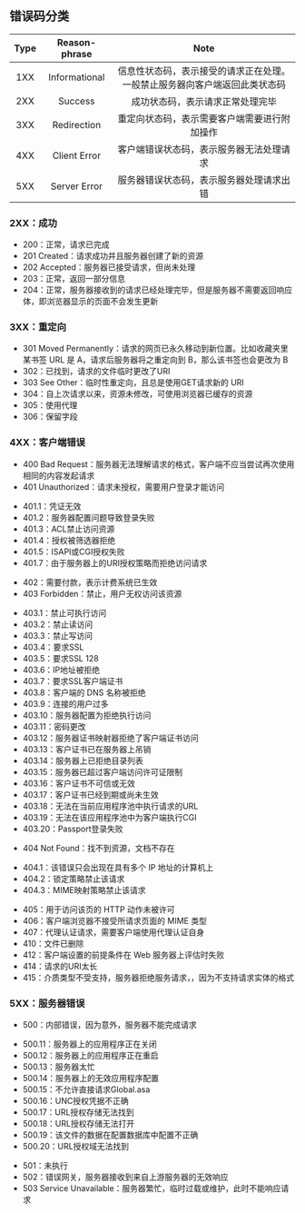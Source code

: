 ## 错误码分类

|Type|Reason-phrase|Note|
|:---:|:---:|:---:|
|1XX|Informational|信息性状态码，表示接受的请求正在处理。一般禁止服务器向客户端返回此类状态码|
|2XX|Success|成功状态码，表示请求正常处理完毕|
|3XX|Redirection|重定向状态码，表示需要客户端需要进行附加操作|
|4XX|Client Error|客户端错误状态码，表示服务器无法处理请求|
|5XX|Server Error|服务器错误状态码，表示服务器处理请求出错|


### 2XX：成功

- 200：正常，请求已完成
- 201 Created：请求成功并且服务器创建了新的资源
- 202 Accepted：服务器已接受请求，但尚未处理
- 203：正常，返回一部分信息
- 204：正常，服务器接收到的请求已经处理完毕，但是服务器不需要返回响应体，即浏览器显示的页面不会发生更新

### 3XX：重定向

- 301 Moved Permanently：请求的网页已永久移动到新位置。比如收藏夹里某书签 URL 是 A，请求后服务器将之重定向到 B，那么该书签也会更改为 B
- 302：已找到，请求的文件临时更改了URI
- 303 See Other：临时性重定向，且总是使用GET请求新的 URI
- 304：自上次请求以来，资源未修改，可使用浏览器已缓存的资源
- 305：使用代理
- 306：保留字段

### 4XX：客户端错误

- 400 Bad Request：服务器无法理解请求的格式，客户端不应当尝试再次使用相同的内容发起请求
- 401 Unauthorized：请求未授权，需要用户登录才能访问
 + 401.1：凭证无效
 + 401.2：服务器配置问题导致登录失败
 + 401.3：ACL禁止访问资源
 + 401.4：授权被筛选器拒绝
 + 401.5：ISAPI或CGI授权失败
 + 401.7：由于服务器上的URI授权策略而拒绝访问请求
- 402：需要付款，表示计费系统已生效
- 403 Forbidden：禁止，用户无权访问该资源
 + 403.1：禁止可执行访问
 + 403.2：禁止读访问
 + 403.3：禁止写访问
 + 403.4：要求SSL
 + 403.5：要求SSL 128
 + 403.6：IP地址被拒绝
 + 403.7：要求SSL客户端证书
 + 403.8：客户端的 DNS 名称被拒绝
 + 403.9：连接的用户过多
 + 403.10：服务器配置为拒绝执行访问
 + 403.11：密码更改
 + 403.12：服务器证书映射器拒绝了客户端证书访问
 + 403.13：客户证书已在服务器上吊销
 + 403.14：服务器上已拒绝目录列表
 + 403.15：服务器已超过客户端访问许可证限制
 + 403.16：客户证书不可信或无效
 + 403.17：客户证书已经到期或尚未生效
 + 403.18：无法在当前应用程序池中执行请求的URL
 + 403.19：无法在该应用程序池中为客户端执行CGI
 + 403.20：Passport登录失败
- 404 Not Found：找不到资源，文档不存在
 + 404.1：该错误只会出现在具有多个 IP 地址的计算机上
 + 404.2：锁定策略禁止该请求
 + 404.3：MIME映射策略禁止该请求
- 405：用于访问该页的 HTTP 动作未被许可
- 406：客户端浏览器不接受所请求页面的 MIME 类型
- 407：代理认证请求，需要客户端使用代理认证自身
- 410：文件已删除
- 412：客户端设置的前提条件在 Web 服务器上评估时失败
- 414：请求的URI太长
- 415：介质类型不受支持，服务器拒绝服务请求，，因为不支持请求实体的格式

### 5XX：服务器错误

- 500：内部错误，因为意外，服务器不能完成请求
 + 500.11：服务器上的应用程序正在关闭
 + 500.12：服务器上的应用程序正在重启
 + 500.13：服务器太忙
 + 500.14：服务器上的无效应用程序配置
 + 500.15：不允许直接请求Global.asa
 + 500.16：UNC授权凭据不正确
 + 500.17：URL授权存储无法找到
 + 500.18：URL授权存储无法打开
 + 500.19：该文件的数据在配置数据库中配置不正确
 + 500.20：URL授权域无法找到
- 501：未执行
- 502：错误网关，服务器接收到来自上游服务器的无效响应
- 503 Service Unavailable：服务器繁忙，临时过载或维护，此时不能响应请求
